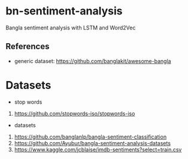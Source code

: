 # bn-sentiment-analysis
Bangla sentiment analysis with LSTM and Word2Vec


## References
- generic dataset: https://github.com/banglakit/awesome-bangla

# Datasets
- stop words
1. https://github.com/stopwords-iso/stopwords-iso
- datasets
1. https://github.com/banglanlp/bangla-sentiment-classification
2. https://github.com/Ayubur/bangla-sentiment-analysis-datasets
3. https://www.kaggle.com/jcblaise/imdb-sentiments?select=train.csv
